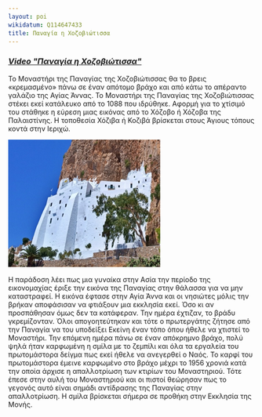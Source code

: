 ```yaml
---
layout: poi
wikidatum: Q114647433
title: Παναγία η Χοζοβιώτισσα
---
```

### ***[Video "Παναγία η Χοζοβιώτισσα"](https://youtu.be/krpjCVbbcuc)***

Το Μοναστήρι της Παναγίας της Χοζοβιώτισσας θα το βρεις «κρεμασμένο» πάνω σε έναν απότομο βράχο και από κάτω το απέραντο γαλάζιο της Αγίας Άννας. Το Μοναστήρι της Παναγίας της Χοζοβιώτισσας στέκει εκεί κατάλευκο από το 1088 που ιδρύθηκε. Αφορμή για το χτίσιμό του στάθηκε η εύρεση μιας εικόνας από το Χόζοβο ή Χόζοβα της Παλαιστίνης. Η τοποθεσία Χόζιβα ή Κοζιβά βρίσκεται στους Άγιους τόπους κοντά στην Ιεριχώ.

![hazo](../assets/img/hazo.png)

Η παράδοση λέει πως μια γυναίκα στην Ασία την περίοδο της εικονομαχίας έριξε την εικόνα της Παναγίας στην θάλασσα για να μην καταστραφεί.  Η εικόνα έφτασε στην Αγία Άννα και οι νησιώτες μόλις την βρήκαν αποφάσισαν να φτιάξουν μια εκκλησία εκεί. Όσο κι αν προσπάθησαν όμως δεν τα κατάφεραν. Την ημέρα έχτιζαν, το βράδυ γκρεμίζονταν. Όλοι απογοητεύτηκαν και τότε ο πρωτεργάτης ζήτησε από την Παναγία να του υποδείξει Εκείνη έναν τόπο όπου ήθελε να χτιστεί το Μοναστήρι. Την επόμενη ημέρα πάνω σε έναν απόκρημνο βράχο, πολύ ψηλά ήταν καρφωμένη η σμίλα με το ζεμπίλι και όλα τα εργαλεία του πρωτομάστορα δείγμα πως εκεί ήθελε να ανεγερθεί ο Ναός. Το καρφί του πρωτομάστορα έμεινε καρφωμένο στο βράχο μέχρι το 1956 χρονιά κατά την οποία άρχισε η απαλλοτρίωση των κτιρίων του Μοναστηριού. Τότε έπεσε στην αυλή του Μοναστηριού και οι πιστοί θεώρησαν πως το γεγονός αυτό είναι σημάδι αντίδρασης της Παναγίας στην απαλλοτρίωση. Η σμίλα βρίσκεται σήμερα σε προθήκη στην Εκκλησία της Μονής.
